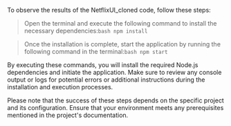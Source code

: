To observe the results of the NetflixUI_cloned code, follow these steps:

>  Open the terminal and execute the following command to install the necessary dependencies:```bash npm install ```
  
  
>  Once the installation is complete, start the application by running the following command in the terminal:```bash npm start ```

  
   By executing these commands, you will install the required Node.js dependencies and initiate the application. Make sure to review any console output or logs for 
   potential errors or additional instructions during the installation and execution processes.
  
   Please note that the success of these steps depends on the specific project and its configuration. Ensure that your environment meets any prerequisites mentioned 
   in the project's documentation.
